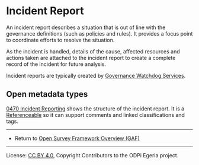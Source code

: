 <!-- SPDX-License-Identifier: CC-BY-4.0 -->
<!-- Copyright Contributors to the ODPi Egeria project. -->

# Incident Report

An incident report describes a situation that is out of line with the governance
definitions (such as policies and rules).  It provides a focus point to
coordinate efforts to resolve the situation.

As the incident is handled, details of the cause, affected resources
and actions taken are attached to the incident report to create
a complete record of the incident for future analysis.

Incident reports are typically created by
[Governance Watchdog Services](watchdog-governance-service.md).


## Open metadata types

[0470 Incident Reporting](https://egeria-project.org/types/4/0470-Incident-Reporting)
shows the structure of the incident report.
It is a [Referenceable](https://egeria-project.org/types/0/0010-Base-Model)
so it can support comments and linked classifications and tags.
 

----

* Return to [Open Survey Framework Overview (GAF)](..)

----
License: [CC BY 4.0](https://creativecommons.org/licenses/by/4.0/),
Copyright Contributors to the ODPi Egeria project.